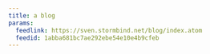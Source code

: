 ```yaml
---
title: a blog
params:
  feedlink: https://sven.stormbind.net/blog/index.atom
  feedid: 1abba681bc7ae292ebe54e10e4b9cfeb
---
```


